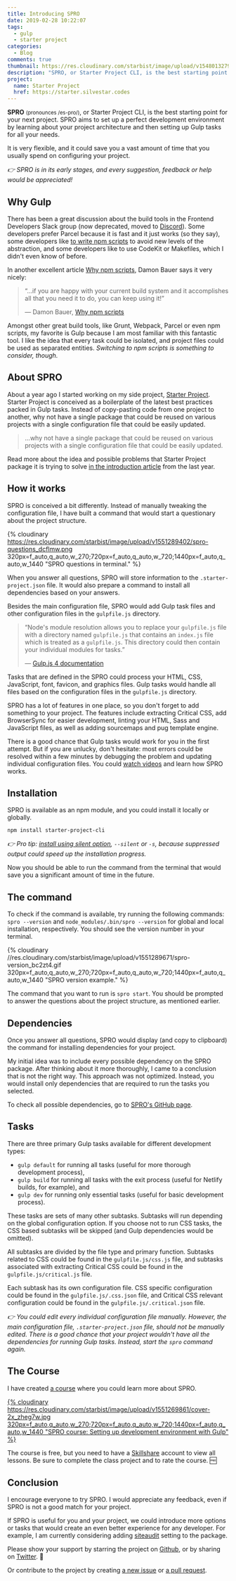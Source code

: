```yaml
---
title: Introducing SPRO
date: 2019-02-28 10:22:07
tags:
  - gulp
  - starter project
categories:
  - Blog
comments: true
thumbnail: https://res.cloudinary.com/starbist/image/upload/v1548013279/Introducing_Starter_Project_CLI-2x_gzuhpi.jpg
description: "SPRO, or Starter Project CLI, is the best starting point for your next project. SPRO aims to set up a perfect development environment by learning about your project architecture and then setting up Gulp tasks for all your needs."
project:
  name: Starter Project
  href: https://starter.silvestar.codes
---
```


**SPRO** <small>(pronounces /es-pro/)</small>, or Starter Project CLI, is the best starting point for your next project. SPRO aims to set up a perfect development environment by learning about your project architecture and then setting up Gulp tasks for all your needs.

It is very flexible, and it could save you a vast amount of time that you usually spend on configuring your project.

<!-- more -->

*👉 SPRO is in its early stages, and every suggestion, feedback or help would be appreciated!*

## Why Gulp

There has been a great discussion about the build tools in the Frontend Developers Slack group (now deprecated, moved to [Discord]). Some developers prefer Parcel because it is fast and it just works (so they say), some developers like [to write npm scripts] to avoid new levels of the abstraction, and some developers like to use CodeKit or Makefiles, which I didn't even know of before.

In another excellent article [Why npm scripts], Damon Bauer says it very nicely:

> “...if you are happy with your current build system and it accomplishes all that you need it to do, you can keep using it!”
>
> — Damon Bauer, [Why npm scripts]

Amongst other great build tools, like Grunt, Webpack, Parcel or even npm scripts, my favorite is Gulp because I am most familiar with this fantastic tool. I like the idea that every task could be isolated, and project files could be used as separated entities. _Switching to npm scripts is something to consider, though._

## About SPRO

About a year ago I started working on my side project, [Starter Project]. Starter Project is conceived as a boilerplate of the latest best practices packed in Gulp tasks. Instead of copy-pasting code from one project to another, why not have a single package that could be reused on various projects with a single configuration file that could be easily updated.

> ...why not have a single package that could be reused on various projects with a single configuration file that could be easily updated.

Read more about the idea and possible problems that Starter Project package it is trying to solve [in the introduction article] from the last year.

## How it works

SPRO is conceived a bit differently. Instead of manually tweaking the configuration file, I have built a command that would start a questionary about the project structure.

{% cloudinary https://res.cloudinary.com/starbist/image/upload/v1551289402/spro-questions_dcflmw.png 320px=f_auto,q_auto,w_270;720px=f_auto,q_auto,w_720;1440px=f_auto,q_auto,w_1440 "SPRO questions in terminal." %}

When you answer all questions, SPRO will store information to the `.starter-project.json` file. It would also prepare a command to install all dependencies based on your answers.

Besides the main configuration file, SPRO would add Gulp task files and other configuration files in the `gulpfile.js` directory.

> “Node's module resolution allows you to replace your `gulpfile.js` file with a directory named `gulpfile.js` that contains an `index.js` file which is treated as a `gulpfile.js`. This directory could then contain your individual modules for tasks.”
>
> — [Gulp.js 4 documentation]

Tasks that are defined in the SPRO could process your HTML, CSS, JavaScript, font, favicon, and graphics files. Gulp tasks would handle all files based on the configuration files in the `gulpfile.js` directory.

SPRO has a lot of features in one place, so you don't forget to add something to your project. The features include extracting Critical CSS, add BrowserSync for easier development, linting your HTML, Sass and JavaScript files, as well as adding sourcemaps and pug template engine.

There is a good chance that Gulp tasks would work for you in the first attempt. But if you are unlucky, don't hesitate: most errors could be resolved within a few minutes by debugging the problem and updating individual configuration files. You could [watch videos] and learn how SPRO works.

## Installation

SPRO is available as an npm module, and you could install it locally or globally.

```
npm install starter-project-cli
```

*👉 Pro tip: [install using silent option], `--silent` or `-s`, because suppressed output could speed up the installation progress.*

Now you should be able to run the command from the terminal that would save you a significant amount of time in the future.

## The command

To check if the command is available, try running the following commands: `spro --version` and `node_modules/.bin/spro --version` for global and local installation, respectively. You should see the version number in your terminal.

{% cloudinary //res.cloudinary.com/starbist/image/upload/v1551289671/spro-version_bc2zt4.gif 320px=f_auto,q_auto,w_270;720px=f_auto,q_auto,w_720;1440px=f_auto,q_auto,w_1440 "SPRO version example." %}

The command that you want to run is `spro start`. You should be prompted to answer the questions about the project structure, as mentioned earlier.

## Dependencies

Once you answer all questions, SPRO would display (and copy to clipboard) the command for installing dependencies for your project.

My initial idea was to include every possible dependency on the SPRO package. After thinking about it more thoroughly, I came to a conclusion that is not the right way. This approach was not optimized. Instead, you would install only dependencies that are required to run the tasks you selected.

To check all possible dependencies, go to [SPRO's GitHub page].

## Tasks

There are three primary Gulp tasks available for different development types:
- `gulp default`  for running all tasks (useful for more thorough development process),
- `gulp build` for running all tasks with the exit process (useful for Netlify builds, for example), and
- `gulp dev` for running only essential tasks (useful for basic development process).

These tasks are sets of many other subtasks. Subtasks will run depending on the global configuration option. If you choose not to run CSS tasks, the CSS based subtasks will be skipped (and Gulp dependencies would be omitted).

All subtasks are divided by the file type and primary function. Subtasks related to CSS could be found in the `gulpfile.js/css.js` file, and subtasks associated with extracting Critical CSS could be found in the `gulpfile.js/critical.js` file.

Each subtask has its own configuration file. CSS specific configuration could be found in the `gulpfile.js/.css.json` file, and Critical CSS relevant configuration could be found in the `gulpfile.js/.critical.json` file.

*👉 You could edit every individual configuration file manually. However, the main configuration file, `.starter-project.json` file, should not be manually edited. There is a good chance that your project wouldn't have all the dependencies for running Gulp tasks. Instead, start the `spro` command again.*

## The Course

I have created [a course] where you could learn more about SPRO.

[{% cloudinary https://res.cloudinary.com/starbist/image/upload/v1551269861/cover-2x_zheg7w.jpg 320px=f_auto,q_auto,w_270;720px=f_auto,q_auto,w_720;1440px=f_auto,q_auto,w_1440 "SPRO course: Setting up development environment with Gulp" %}](https://skl.sh/2EcUlRt)

The course is free, but you need to have a [Skillshare] account to view all lessons. Be sure to complete the class project and to rate the course. 🆓

## Conclusion

I encourage everyone to try SPRO. I would appreciate any feedback, even if SPRO is not a good match for your project.

If SPRO is useful for you and your project, we could introduce more options or tasks that would create an even better experience for any developer. For example, I am currently considering adding [siteaudit] setting to the package.

Please show your support by starring the project on [Github], or by sharing on [Twitter]. 🙏

Or contribute to the project by creating [a new issue] or [a pull request].

[Starter Project]: https://starter.silvestar.codes/
[in the introduction article]: https://www.silvestar.codes/articles/starter-project-a-set-of-latest-best-practices-packed-in-gulp-tasks/
[Gulp.js 4 documentation]: https://gulpjs.com/docs/en/getting-started/javascript-and-gulpfiles#splitting-a-gulpfile
[Discord]: https://discord.gg/aBx8dcu
[Why npm scripts]: https://css-tricks.com/why-npm-scripts/
[to write npm scripts]: https://medium.freecodecamp.org/why-i-left-gulp-and-grunt-for-npm-scripts-3d6853dd22b8
[install using silent option]: https://stackoverflow.com/questions/34426332/how-to-suppress-output-when-running-npm-scripts
[SPRO's GitHub page]: https://github.com/maliMirkec/starter-project-cli#packages
[watch videos]: #The-Course
[a course]: https://skl.sh/2EcUlRt
[SkillShare]: https://skl.sh/2EcUlRt
[siteaudit]: https://github.com/thecreazy/siteaudit
[GitHub]: https://github.com/maliMirkec/starter-project-cli
[Twitter]: https://twitter.com/intent/tweet?url=https://github.com/maliMirkec/starter-project-cli/&text=Starter%20Project%20CLI%20creates%20a%20perfect%20Gulp%20development%20environment%20for%20everyone%20within%20a%20few%20minutes.%20🔥%20Try%20it%20today!%20💯&via=malimirkeccita
[a new issue]: https://github.com/maliMirkec/starter-project-cli/issues/new
[a pull request]: https://github.com/maliMirkec/starter-project-cli/compare
